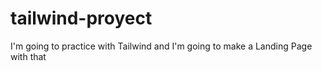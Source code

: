 # tailwind-proyect
I'm going to practice with Tailwind and I'm going to make a Landing Page with that
